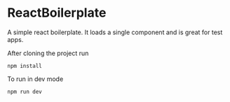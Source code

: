 # ReactBoilerplate
A simple react boilerplate. It loads a single component and is great for test apps.

After cloning the project run

```
npm install
```

To run in dev mode

```
npm run dev
```
